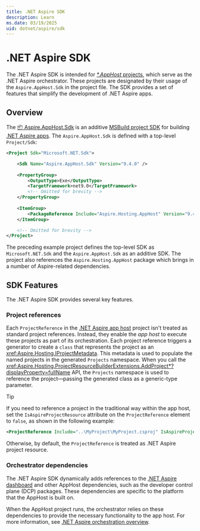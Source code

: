 ```yaml
---
title: .NET Aspire SDK
description: Learn
ms.date: 03/19/2025
uid: dotnet/aspire/sdk
---
```


# .NET Aspire SDK

The .NET Aspire SDK is intended for [_*.AppHost_ projects](app-host-overview.md#app-host-project), which serve as the .NET Aspire orchestrator. These projects are designated by their usage of the `Aspire.AppHost.Sdk` in the project file. The SDK provides a set of features that simplify the development of .NET Aspire apps.

## Overview

The [📦 Aspire.AppHost.Sdk](https://www.nuget.org/packages/Aspire.AppHost.Sdk) is an additive [MSBuild project SDK](/visualstudio/msbuild/how-to-use-project-sdk) for building [.NET Aspire apps](../index.yml). The `Aspire.AppHost.Sdk` is defined with a top-level `Project/Sdk`:

```xml
<Project Sdk="Microsoft.NET.Sdk">

    <Sdk Name="Aspire.AppHost.Sdk" Version="9.4.0" />
    
    <PropertyGroup>
        <OutputType>Exe</OutputType>
        <TargetFramework>net9.0</TargetFramework>
        <!-- Omitted for brevity -->
    </PropertyGroup>
    
    <ItemGroup>
        <PackageReference Include="Aspire.Hosting.AppHost" Version="9.4.0" />
    </ItemGroup>

    <!-- Omitted for brevity -->
</Project>
```

The preceding example project defines the top-level SDK as `Microsoft.NET.Sdk` and the `Aspire.AppHost.Sdk` as an additive SDK. The project also references the `Aspire.Hosting.AppHost` package which brings in a number of Aspire-related dependencies.

## SDK Features

The .NET Aspire SDK provides several key features.

### Project references

Each `ProjectReference` in the [.NET Aspire app host][app-host] project isn't treated as standard project references. Instead, they enable the _app host_ to execute these projects as part of its orchestration. Each project reference triggers a generator to create a `class` that represents the project as an <xref:Aspire.Hosting.IProjectMetadata>. This metadata is used to populate the named projects in the generated `Projects` namespace. When you call the <xref:Aspire.Hosting.ProjectResourceBuilderExtensions.AddProject*?displayProperty=fullName> API, the `Projects` namespace is used to reference the project—passing the generated class as a generic-type parameter.

> [!TIP]
> If you need to reference a project in the traditional way within the app host, set the `IsAspireProjectResource` attribute on the `ProjectReference` element to `false`, as shown in the following example:
>
> ```xml
> <ProjectReference Include="..\MyProject\MyProject.csproj" IsAspireProjectResource="false" />
> ```
>
> Otherwise, by default, the `ProjectReference` is treated as .NET Aspire project resource.

### Orchestrator dependencies

The .NET Aspire SDK dynamically adds references to the [.NET Aspire dashboard](dashboard/overview.md) and other AppHost dependencies, such as the developer control plane (DCP) packages. These dependencies are specific to the platform that the AppHost is built on.

When the AppHost project runs, the orchestrator relies on these dependencies to provide the necessary functionality to the app host. For more information, see [.NET Aspire orchestration overview][app-host].

[app-host]: xref:dotnet/aspire/app-host
